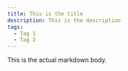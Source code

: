 ```yaml
---
title: This is the title
description: This is the description
tags:
  - Tag 1
  - Tag 2
---
```

This is the actual markdown body.
